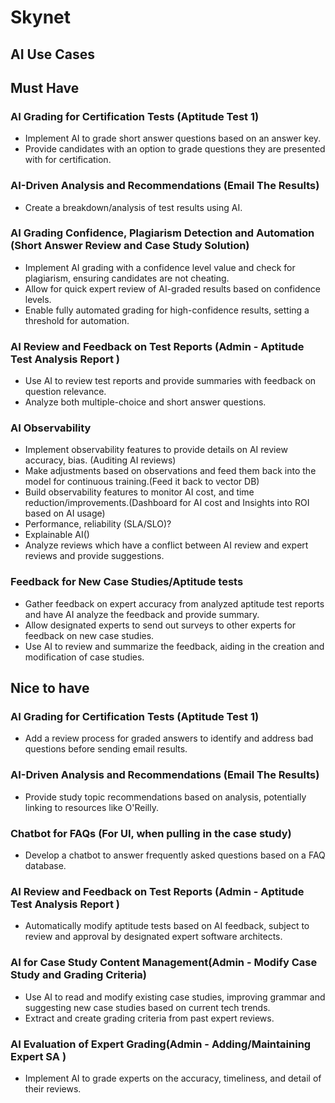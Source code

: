 # Skynet

## AI Use Cases

## Must Have

### AI Grading for Certification Tests (Aptitude Test 1)

- Implement AI to grade short answer questions based on an answer key.
- Provide candidates with an option to grade questions they are presented with for certification.

### AI-Driven Analysis and Recommendations (Email The Results)

- Create a breakdown/analysis of test results using AI.

### AI Grading Confidence, Plagiarism Detection and Automation (Short Answer Review and Case Study Solution)

- Implement AI grading with a confidence level value and check for plagiarism, ensuring candidates are not cheating.
- Allow for quick expert review of AI-graded results based on confidence levels.
- Enable fully automated grading for high-confidence results, setting a threshold for automation.

### AI Review and Feedback on Test Reports (Admin - Aptitude Test Analysis Report )

- Use AI to review test reports and provide summaries with feedback on question relevance.
- Analyze both multiple-choice and short answer questions.

### AI Observability

- Implement observability features to provide details on AI review accuracy, bias. (Auditing AI reviews)
- Make adjustments based on observations and feed them back into the model for continuous training.(Feed it back to vector DB)
- Build observability features to monitor AI cost, and time reduction/improvements.(Dashboard for AI cost and Insights into ROI based on AI usage)
- Performance, reliability (SLA/SLO)?
- Explainable AI()
- Analyze reviews which have a conflict between AI review and expert reviews and provide suggestions.

### Feedback for New Case Studies/Aptitude tests

- Gather feedback on expert accuracy from analyzed aptitude test reports and have AI analyze the feedback and provide summary.
- Allow designated experts to send out surveys to other experts for feedback on new case studies.
- Use AI to review and summarize the feedback, aiding in the creation and modification of case studies.


## Nice to have  

### AI Grading for Certification Tests (Aptitude Test 1)

- Add a review process for graded answers to identify and address bad questions before sending email results.

### AI-Driven Analysis and Recommendations (Email The Results)

- Provide study topic recommendations based on analysis, potentially linking to resources like O'Reilly.

### Chatbot for FAQs (For UI, when pulling in the case study)

- Develop a chatbot to answer frequently asked questions based on a FAQ database.


### AI Review and Feedback on Test Reports (Admin - Aptitude Test Analysis Report )

- Automatically modify aptitude tests based on AI feedback, subject to review and approval by designated expert software architects.

### AI for Case Study Content Management(Admin - Modify Case Study and Grading Criteria)

- Use AI to read and modify existing case studies, improving grammar and suggesting new case studies based on current tech trends.
- Extract and create grading criteria from past expert reviews.

### AI Evaluation of Expert Grading(Admin - Adding/Maintaining Expert SA )

- Implement AI to grade experts on the accuracy, timeliness, and detail of their reviews.

